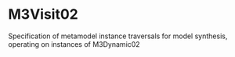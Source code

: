 # M3Visit02
Specification of metamodel instance traversals for model synthesis, operating on instances of M3Dynamic02
